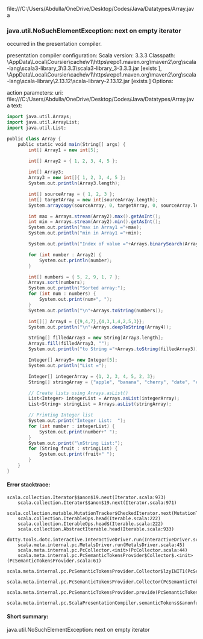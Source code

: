 file:///C:/Users/Abdulla/OneDrive/Desktop/Codes/Java/Datatypes/Array.java
### java.util.NoSuchElementException: next on empty iterator

occurred in the presentation compiler.

presentation compiler configuration:
Scala version: 3.3.3
Classpath:
<HOME>\AppData\Local\Coursier\cache\v1\https\repo1.maven.org\maven2\org\scala-lang\scala3-library_3\3.3.3\scala3-library_3-3.3.3.jar [exists ], <HOME>\AppData\Local\Coursier\cache\v1\https\repo1.maven.org\maven2\org\scala-lang\scala-library\2.13.12\scala-library-2.13.12.jar [exists ]
Options:



action parameters:
uri: file:///C:/Users/Abdulla/OneDrive/Desktop/Codes/Java/Datatypes/Array.java
text:
```scala
import java.util.Arrays;
import java.util.ArrayList;
import java.util.List;

public class Array {
    public static void main(String[] args) {
        int[] Array1 = new int[5]; 
        
        int[] Array2 = { 1, 2, 3, 4, 5 };

        int[] Array3;
        Array3 = new int[]{ 1, 2, 3, 4, 5 };
        System.out.println(Array3.length);

        int[] sourceArray = { 1, 2, 3 };
        int[] targetArray = new int[sourceArray.length];
        System.arraycopy(sourceArray, 0, targetArray, 0, sourceArray.length);

        int max = Arrays.stream(Array2).max().getAsInt();
        int min = Arrays.stream(Array2).min().getAsInt();
        System.out.println("max in Array1 ="+max);
        System.out.println("min in Array1 ="+min);

        System.out.println("Index of value ="+Arrays.binarySearch(Array2,2));

        for (int number : Array2) {
            System.out.println(number);
        }

        int[] numbers = { 5, 2, 9, 1, 7 };
        Arrays.sort(numbers);
        System.out.println("Sorted array:");
        for (int num : numbers) {
            System.out.print(num+", ");
        }
        System.out.println("\n"+Arrays.toString(numbers));              //don't work for 2D Arrays

        int[][] Array4 = {{9,4,7},{4,3,1,4,2,5,3}};
        System.out.println("\n"+Arrays.deepToString(Array4));

        String[] filledArray3 = new String[Array3.length];
        Arrays.fill(filledArray3, "");
        System.out.println("to String ="+Arrays.toString(filledArray3));

        Integer[] Array5= new Integer[5];
        System.out.println("List =");

        Integer[] integerArray = {1, 2, 3, 4, 5, 2, 3};
        String[] stringArray = {"apple", "banana", "cherry", "date", "elderberry"};

        // Create lists using Arrays.asList()
        List<Integer> integerList = Arrays.asList(integerArray);
        List<String> stringList = Arrays.asList(stringArray);

        // Printing Integer list
        System.out.print("Integer List:  ");
        for (int number : integerList) {
            System.out.print(number+" ");
        }
        System.out.print("\nString List:");
        for (String fruit : stringList) {
            System.out.print(fruit+" ");
        }
    }
}

```



#### Error stacktrace:

```
scala.collection.Iterator$$anon$19.next(Iterator.scala:973)
	scala.collection.Iterator$$anon$19.next(Iterator.scala:971)
	scala.collection.mutable.MutationTracker$CheckedIterator.next(MutationTracker.scala:76)
	scala.collection.IterableOps.head(Iterable.scala:222)
	scala.collection.IterableOps.head$(Iterable.scala:222)
	scala.collection.AbstractIterable.head(Iterable.scala:933)
	dotty.tools.dotc.interactive.InteractiveDriver.run(InteractiveDriver.scala:168)
	scala.meta.internal.pc.MetalsDriver.run(MetalsDriver.scala:45)
	scala.meta.internal.pc.PcCollector.<init>(PcCollector.scala:44)
	scala.meta.internal.pc.PcSemanticTokensProvider$Collector$.<init>(PcSemanticTokensProvider.scala:61)
	scala.meta.internal.pc.PcSemanticTokensProvider.Collector$lzyINIT1(PcSemanticTokensProvider.scala:61)
	scala.meta.internal.pc.PcSemanticTokensProvider.Collector(PcSemanticTokensProvider.scala:61)
	scala.meta.internal.pc.PcSemanticTokensProvider.provide(PcSemanticTokensProvider.scala:90)
	scala.meta.internal.pc.ScalaPresentationCompiler.semanticTokens$$anonfun$1(ScalaPresentationCompiler.scala:110)
```
#### Short summary: 

java.util.NoSuchElementException: next on empty iterator